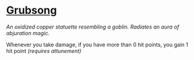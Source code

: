 # [Grubsong](https://hollowknight.wiki/w/Grubsong)

*An oxidized copper statuette resembling a goblin. Radiates an aura of abjuration magic.*

Whenever you take damage, if you have more than 0 hit points, you gain 1 hit point *(requires attunement)*

